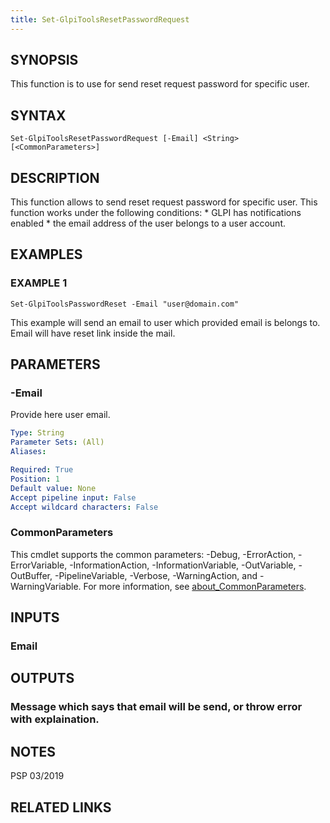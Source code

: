 ```yaml
---
title: Set-GlpiToolsResetPasswordRequest
---
```


## SYNOPSIS
This function is to use for send reset request password for specific user.

## SYNTAX

```
Set-GlpiToolsResetPasswordRequest [-Email] <String> [<CommonParameters>]
```

## DESCRIPTION
This function allows to send reset request password for specific user. 
This function works under the following conditions: * GLPI has notifications enabled * the email address of the user belongs to a user account.

## EXAMPLES

### EXAMPLE 1
```
Set-GlpiToolsPasswordReset -Email "user@domain.com"
```

This example will send an email to user which provided email is belongs to.
Email will have reset link inside the mail.

## PARAMETERS

### -Email
Provide here user email.

```yaml
Type: String
Parameter Sets: (All)
Aliases:

Required: True
Position: 1
Default value: None
Accept pipeline input: False
Accept wildcard characters: False
```

### CommonParameters
This cmdlet supports the common parameters: -Debug, -ErrorAction, -ErrorVariable, -InformationAction, -InformationVariable, -OutVariable, -OutBuffer, -PipelineVariable, -Verbose, -WarningAction, and -WarningVariable. For more information, see [about_CommonParameters](http://go.microsoft.com/fwlink/?LinkID=113216).

## INPUTS

### Email
## OUTPUTS

### Message which says that email will be send, or throw error with explaination.
## NOTES
PSP 03/2019

## RELATED LINKS
